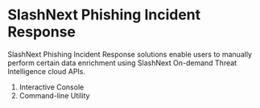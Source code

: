 # SlashNext Phishing Incident Response
SlashNext Phishing Incident Response solutions enable users to manually perform certain data enrichment using SlashNext On-demand Threat Intelligence cloud APIs.

1. Interactive Console
1. Command-line Utility

